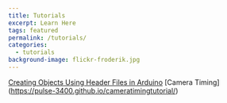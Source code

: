```yaml
---
title: Tutorials
excerpt: Learn Here
tags: featured
permalink: /tutorials/
categories:
  - tutorials
background-image: flickr-froderik.jpg
---
```


[Creating Objects Using Header Files in Arduino](https://pulse-3400.github.io/arduinolibrarytutorial/)
[Camera Timing] (https://pulse-3400.github.io/cameratimingtutorial/)


